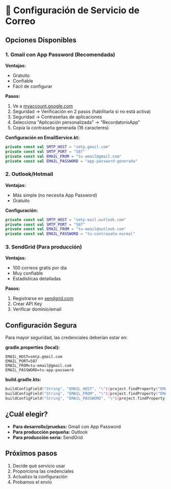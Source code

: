 # 📧 Configuración de Servicio de Correo

## Opciones Disponibles

### 1. Gmail con App Password (Recomendada)

**Ventajas:**
- Gratuito
- Confiable
- Fácil de configurar

**Pasos:**
1. Ve a [myaccount.google.com](https://myaccount.google.com)
2. Seguridad → Verificación en 2 pasos (habilitarla si no está activa)
3. Seguridad → Contraseñas de aplicaciones
4. Selecciona "Aplicación personalizada" → "RecordatorioApp"
5. Copia la contraseña generada (16 caracteres)

**Configuración en EmailService.kt:**
```kotlin
private const val SMTP_HOST = "smtp.gmail.com"
private const val SMTP_PORT = "587"
private const val EMAIL_FROM = "tu-email@gmail.com"
private const val EMAIL_PASSWORD = "app-password-generada"
```

### 2. Outlook/Hotmail

**Ventajas:**
- Más simple (no necesita App Password)
- Gratuito

**Configuración:**
```kotlin
private const val SMTP_HOST = "smtp-mail.outlook.com"
private const val SMTP_PORT = "587"
private const val EMAIL_FROM = "tu-email@outlook.com"
private const val EMAIL_PASSWORD = "tu-contraseña-normal"
```

### 3. SendGrid (Para producción)

**Ventajas:**
- 100 correos gratis por día
- Muy confiable
- Estadísticas detalladas

**Pasos:**
1. Registrarse en [sendgrid.com](https://sendgrid.com)
2. Crear API Key
3. Verificar dominio/email

## Configuración Segura

Para mayor seguridad, las credenciales deberían estar en:

**gradle.properties (local):**
```properties
EMAIL_HOST=smtp.gmail.com
EMAIL_PORT=587
EMAIL_FROM=tu-email@gmail.com
EMAIL_PASSWORD=tu-app-password
```

**build.gradle.kts:**
```kotlin
buildConfigField("String", "EMAIL_HOST", "\"${project.findProperty("EMAIL_HOST")}\"")
buildConfigField("String", "EMAIL_FROM", "\"${project.findProperty("EMAIL_FROM")}\"")
buildConfigField("String", "EMAIL_PASSWORD", "\"${project.findProperty("EMAIL_PASSWORD")}\"")
```

## ¿Cuál elegir?

- **Para desarrollo/pruebas:** Gmail con App Password
- **Para producción pequeña:** Outlook
- **Para producción seria:** SendGrid

## Próximos pasos

1. Decide qué servicio usar
2. Proporciona las credenciales
3. Actualizo la configuración
4. Probamos el envío